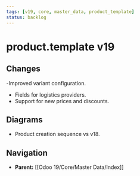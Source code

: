```yaml
---
tags: [v19, core, master_data, product_template]
status: backlog
---
```

# product.template v19

## Changes
-Improved variant configuration.
- Fields for logistics providers.
- Support for new prices and discounts.

## Diagrams
- Product creation sequence vs v18.






## Navigation
- **Parent:** [[Odoo 19/Core/Master Data/Index]]
